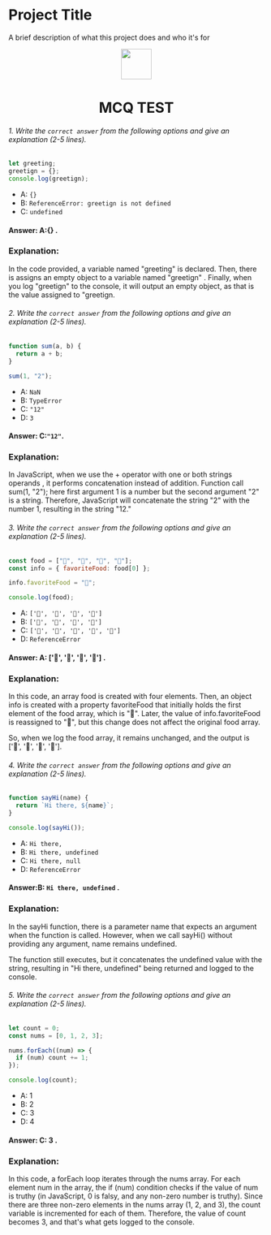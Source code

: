 
# Project Title

A brief description of what this project does and who it's for

<div align="center">
  <img height="60" src="https://edurev.gumlet.io/AllImages/original/ApplicationImages/CourseImages/944e5d47-8c55-4a89-91e5-22ab5f2798fc_CI.png">
  <h1>MCQ TEST</h1>
</div>

###### 1. Write the `correct answer` from the following options and give an explanation (2-5 lines).

```javascript
let greeting;
greetign = {};
console.log(greetign);
```

- A: `{}`
- B: `ReferenceError: greetign is not defined`
- C: `undefined`



#### Answer: A:{} . 


### Explanation:
 
In the code provided, a variable named "greeting" is declared.
   Then, there is  assigns an empty object to a variable named "greetign"  . Finally, when you log "greetign" to the console, it will output an empty object, as that is the value assigned to "greetign.


###### 2. Write the `correct answer` from the following options and give an explanation (2-5 lines).

```javascript
function sum(a, b) {
  return a + b;
}

sum(1, "2");
```

- A: `NaN`
- B: `TypeError`
- C: `"12"`
- D: `3`



#### Answer: C:`"12"`. 

### Explanation:

 In JavaScript, when we use the + operator with one or both strings operands , it performs concatenation instead of addition. Function call sum(1, "2"); here  first argument 1 is  a number but the second argument "2" is a string. Therefore, JavaScript will concatenate the string "2" with the number 1, resulting in the string "12."


###### 3. Write the `correct answer` from the following options and give an explanation (2-5 lines).

```javascript
const food = ["🍕", "🍫", "🥑", "🍔"];
const info = { favoriteFood: food[0] };

info.favoriteFood = "🍝";

console.log(food);
```

- A: `['🍕', '🍫', '🥑', '🍔']`
- B: `['🍝', '🍫', '🥑', '🍔']`
- C: `['🍝', '🍕', '🍫', '🥑', '🍔']`
- D: `ReferenceError`



#### Answer: A: ['🍕', '🍫', '🥑', '🍔'] .

### Explanation:
In this code, an array food is created with four elements. Then, an object info is created with a property favoriteFood that initially holds the first element of the food array, which is "🍕". Later, the value of info.favoriteFood is reassigned to "🍝", but this change does not affect the original food array.

 So,
 when we log the food array, it remains unchanged, and the output is ['🍕', '🍫', '🥑', '🍔'].


###### 4. Write the `correct answer` from the following options and give an explanation (2-5 lines).

```javascript
function sayHi(name) {
  return `Hi there, ${name}`;
}

console.log(sayHi());
```

- A: `Hi there,`
- B: `Hi there, undefined`
- C: `Hi there, null`
- D: `ReferenceError`



#### Answer:B: `Hi there, undefined` .

### Explanation:

  In the sayHi function, there is a parameter name that expects an argument when the function is called. 
However, when we call sayHi() without providing any argument, name remains undefined.

 The function still  executes, but it concatenates the undefined value with the string, resulting in "Hi there, undefined" being returned and logged to the console.


###### 5. Write the `correct answer` from the following options and give an explanation (2-5 lines).

```javascript
let count = 0;
const nums = [0, 1, 2, 3];

nums.forEach((num) => {
  if (num) count += 1;
});

console.log(count);
```

- A: 1
- B: 2
- C: 3
- D: 4



#### Answer: C: 3 .

### Explanation:

In this code, a forEach loop iterates through the nums array. For each element num in the array, the if (num) condition checks if the value of num is truthy (in JavaScript, 0 is falsy, and any non-zero number is truthy). Since there are three non-zero elements in the nums array (1, 2, and 3), the count variable is incremented for each of them. Therefore, the value of count becomes 3, and that's what gets logged to the console.



